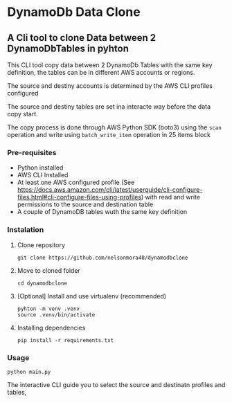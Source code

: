 # DynamoDb Data Clone

## A Cli tool to clone Data between 2 DynamoDbTables in pyhton

This CLI tool copy data between 2 DynamoDb Tables with the same key definition, the tables can be in different AWS accounts or regions.

The source and destiny accounts is determined by the AWS CLI profiles configured

The source and destiny tables are set ina interacte way before the data copy start.

The copy process is done through AWS Python SDK (boto3) using the `scan` operation and write using `batch_write_item` operation in 25 items block

### Pre-requisites

- Python installed
- AWS CLI Installed
- At least one AWS configured profile (See https://docs.aws.amazon.com/cli/latest/userguide/cli-configure-files.html#cli-configure-files-using-profiles) with read and write permissions to the source and destination table
- A couple of DynamoDB tables wuth the same key definition

### Instalation

1. Clone repository

   ```
   git clone https://github.com/nelsonmora48/dynamodbclone
   ```

2. Move to cloned folder
   ```
   cd dynamodbclone
   ```
3. [Optional] Install and use virtualenv (recommended)

   ```
   pyhton -m venv .venv
   source .venv/bin/activate
   ```

4. Installing dependencies
   ```
   pip install -r requirements.txt
   ```

### Usage

`python main.py`

The interactive CLI guide you to select the source and destinatn profiles and tables,
